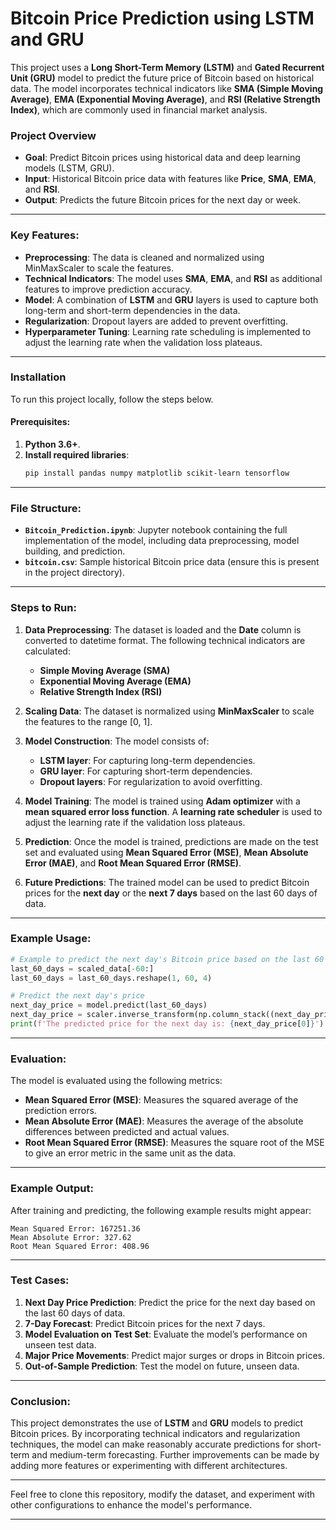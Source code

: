 # Bitcoin Price Prediction using LSTM and GRU

This project uses a **Long Short-Term Memory (LSTM)** and **Gated Recurrent Unit (GRU)** model to predict the future price of Bitcoin based on historical data. The model incorporates technical indicators like **SMA (Simple Moving Average)**, **EMA (Exponential Moving Average)**, and **RSI (Relative Strength Index)**, which are commonly used in financial market analysis.

### Project Overview
- **Goal**: Predict Bitcoin prices using historical data and deep learning models (LSTM, GRU).
- **Input**: Historical Bitcoin price data with features like **Price**, **SMA**, **EMA**, and **RSI**.
- **Output**: Predicts the future Bitcoin prices for the next day or week.

---

### Key Features:
- **Preprocessing**: The data is cleaned and normalized using MinMaxScaler to scale the features.
- **Technical Indicators**: The model uses **SMA**, **EMA**, and **RSI** as additional features to improve prediction accuracy.
- **Model**: A combination of **LSTM** and **GRU** layers is used to capture both long-term and short-term dependencies in the data.
- **Regularization**: Dropout layers are added to prevent overfitting.
- **Hyperparameter Tuning**: Learning rate scheduling is implemented to adjust the learning rate when the validation loss plateaus.

---

### Installation

To run this project locally, follow the steps below.

#### Prerequisites:
1. **Python 3.6+**.
2. **Install required libraries**:
   ```bash
   pip install pandas numpy matplotlib scikit-learn tensorflow
   ```

---

### File Structure:
- **`Bitcoin_Prediction.ipynb`**: Jupyter notebook containing the full implementation of the model, including data preprocessing, model building, and prediction.
- **`bitcoin.csv`**: Sample historical Bitcoin price data (ensure this is present in the project directory).

---

### Steps to Run:

1. **Data Preprocessing**:
   The dataset is loaded and the **Date** column is converted to datetime format. The following technical indicators are calculated:
   - **Simple Moving Average (SMA)**
   - **Exponential Moving Average (EMA)**
   - **Relative Strength Index (RSI)**

2. **Scaling Data**:
   The dataset is normalized using **MinMaxScaler** to scale the features to the range [0, 1].

3. **Model Construction**:
   The model consists of:
   - **LSTM layer**: For capturing long-term dependencies.
   - **GRU layer**: For capturing short-term dependencies.
   - **Dropout layers**: For regularization to avoid overfitting.

4. **Model Training**:
   The model is trained using **Adam optimizer** with a **mean squared error loss function**. A **learning rate scheduler** is used to adjust the learning rate if the validation loss plateaus.

5. **Prediction**:
   Once the model is trained, predictions are made on the test set and evaluated using **Mean Squared Error (MSE)**, **Mean Absolute Error (MAE)**, and **Root Mean Squared Error (RMSE)**.

6. **Future Predictions**:
   The trained model can be used to predict Bitcoin prices for the **next day** or the **next 7 days** based on the last 60 days of data.

---

### Example Usage:

```python
# Example to predict the next day's Bitcoin price based on the last 60 days
last_60_days = scaled_data[-60:]
last_60_days = last_60_days.reshape(1, 60, 4)

# Predict the next day's price
next_day_price = model.predict(last_60_days)
next_day_price = scaler.inverse_transform(np.column_stack((next_day_price, np.zeros((next_day_price.shape[0], 3)))))[:, 0]
print(f'The predicted price for the next day is: {next_day_price[0]}')
```

---

### Evaluation:
The model is evaluated using the following metrics:
- **Mean Squared Error (MSE)**: Measures the squared average of the prediction errors.
- **Mean Absolute Error (MAE)**: Measures the average of the absolute differences between predicted and actual values.
- **Root Mean Squared Error (RMSE)**: Measures the square root of the MSE to give an error metric in the same unit as the data.

---

### Example Output:
After training and predicting, the following example results might appear:

```
Mean Squared Error: 167251.36
Mean Absolute Error: 327.62
Root Mean Squared Error: 408.96
```

---

### Test Cases:
1. **Next Day Price Prediction**: Predict the price for the next day based on the last 60 days of data.
2. **7-Day Forecast**: Predict Bitcoin prices for the next 7 days.
3. **Model Evaluation on Test Set**: Evaluate the model’s performance on unseen test data.
4. **Major Price Movements**: Predict major surges or drops in Bitcoin prices.
5. **Out-of-Sample Prediction**: Test the model on future, unseen data.

---

### Conclusion:
This project demonstrates the use of **LSTM** and **GRU** models to predict Bitcoin prices. By incorporating technical indicators and regularization techniques, the model can make reasonably accurate predictions for short-term and medium-term forecasting. Further improvements can be made by adding more features or experimenting with different architectures.

---

Feel free to clone this repository, modify the dataset, and experiment with other configurations to enhance the model's performance.

---

